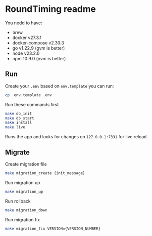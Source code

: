 # RoundTiming readme

You nedd to have:

- brew
- docker v27.3.1
- docker-compose v2.30.3
- go v1.22.9 (gvm is better)
- node v23.2.0
- npm 10.9.0 (nvm is better)

## Run

Create your `.env` based on `env.template` you can run:

```bash
cp .env.template .env
```

Run these commands first

```bash
make db_init
make db_start
make install
make live
```

Runs the app and looks for changes on `127.0.0.1:7331` for live reload.

## Migrate

Create migration file

```bash
make migration_create {init_message}
```

Run migration up

```bash
make migration_up
```

Run rollback

```bash
make migration_down
```

Run migration fix

```bash
make migration_fix VERSION={VERSION_NUMBER}
```
